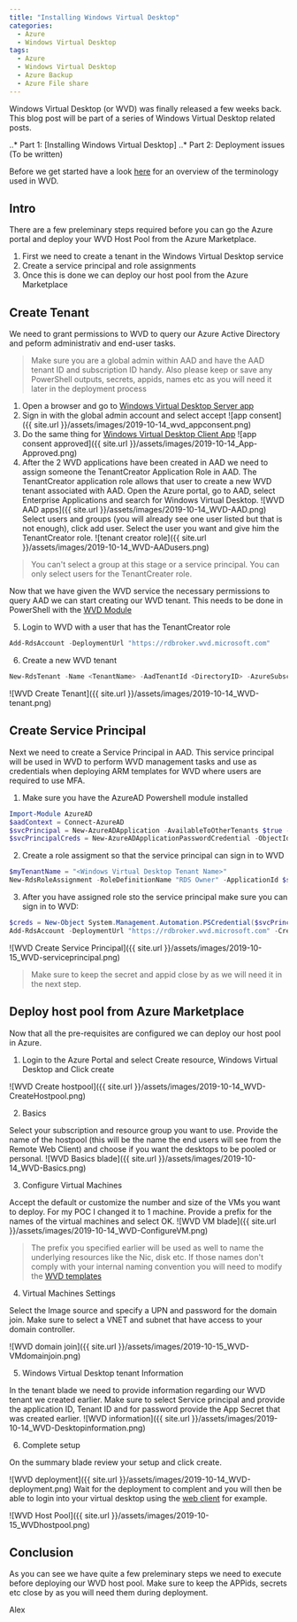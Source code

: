 ```yaml
---
title: "Installing Windows Virtual Desktop"
categories:
  - Azure
  - Windows Virtual Desktop
tags:
  - Azure
  - Windows Virtual Desktop
  - Azure Backup
  - Azure File share
---
```


Windows Virtual Desktop (or WVD) was finally released a few weeks back. This blog post will be part of a series of Windows Virtual Desktop related posts.

..* Part 1: [Installing Windows Virtual Desktop]
..* Part 2: Deployment issues (To be written)

Before we get started have a look [here](https://docs.microsoft.com/en-us/azure/virtual-desktop/environment-setup) for an overview of the terminology used in WVD.

## Intro

There are a few preleminary steps required before you can go the Azure portal and deploy your WVD Host Pool from the Azure Marketplace.

1. First we need to create a tenant in the Windows Virtual Desktop service
2. Create a service principal and role assignments
3. Once this is done we can deploy our host pool from the Azure Marketplace

## Create Tenant

We need to grant permissions to WVD to query our Azure Active Directory and peform administrativ and end-user tasks.

> Make sure you are a global admin within AAD and have the AAD tenant ID and subscription ID handy.
> Also please keep or save any PowerShell outputs, secrets, appids, names etc as you will need it later in the deployment process

1. Open a browser and go to [Windows Virtual Desktop Server app](https://login.microsoftonline.com/common/adminconsent?client_id=5a0aa725-4958-4b0c-80a9-34562e23f3b7&redirect_uri=https%3A%2F%2Frdweb.wvd.microsoft.com%2FRDWeb%2FConsentCallback)
2. Sign in with the global admin account and select accept
![app consent]({{ site.url }}/assets/images/2019-10-14_wvd_appconsent.png)
3. Do the same thing for [Windows Virtual Desktop Client App](https://login.microsoftonline.com/common/adminconsent?client_id=fa4345a4-a730-4230-84a8-7d9651b86739&redirect_uri=https%3A%2F%2Frdweb.wvd.microsoft.com%2FRDWeb%2FConsentCallback)
![app consent approved]({{ site.url }}/assets/images/2019-10-14_App-Approved.png)
4. After the 2 WVD applications have been created in AAD we need to assign someone the TenantCreator Application Role in AAD. The TenantCreator application role allows that user to create a new WVD tenant associated with AAD. Open the Azure portal, go to AAD, select Enterprise Applications and search for Windows Virtual Desktop.
![WVD AAD apps]({{ site.url }}/assets/images/2019-10-14_WVD-AAD.png)
Select users and groups (you will already see one user listed but that is not enough), click add user. Select the user you want and give him the TenantCreator role.
![tenant creator role]({{ site.url }}/assets/images/2019-10-14_WVD-AADusers.png)

> You can't select a group at this stage or a service principal. You can only select users for the TenantCreater role.

Now that we have given the WVD service the necessary permissions to query AAD we can start creating our WVD tenant. This needs to be done in PowerShell with the [WVD Module](https://docs.microsoft.com/en-gb/powershell/windows-virtual-desktop/overview)

5. Login to WVD with a user that has the TenantCreator role

```PowerShell
Add-RdsAccount -DeploymentUrl "https://rdbroker.wvd.microsoft.com"
```

6. Create a new WVD tenant

```PowerShell
New-RdsTenant -Name <TenantName> -AadTenantId <DirectoryID> -AzureSubscriptionId <SubscriptionID>
```

![WVD Create Tenant]({{ site.url }}/assets/images/2019-10-14_WVD-tenant.png)

## Create Service Principal

Next we need to create a Service Principal in AAD. This service principal will be used in WVD to perform WVD management tasks and use as credentials when deploying ARM templates for WVD where users are required to use MFA.

1. Make sure you have the AzureAD Powershell module installed

```PowerShell
Import-Module AzureAD
$aadContext = Connect-AzureAD
$svcPrincipal = New-AzureADApplication -AvailableToOtherTenants $true -DisplayName "Windows Virtual Desktop Svc Principal"
$svcPrincipalCreds = New-AzureADApplicationPasswordCredential -ObjectId $svcPrincipal.ObjectId
```

2. Create a role assigment so that the service principal can sign in to WVD

```PowerShell
$myTenantName = "<Windows Virtual Desktop Tenant Name>"
New-RdsRoleAssignment -RoleDefinitionName "RDS Owner" -ApplicationId $svcPrincipal.AppId -TenantName $myTenantName
```

3. After you have assigned role sto the service principal make sure you can sign in to WVD:

```PowerShell
$creds = New-Object System.Management.Automation.PSCredential($svcPrincipal.AppId, (ConvertTo-SecureString $svcPrincipalCreds.Value -AsPlainText -Force))
Add-RdsAccount -DeploymentUrl "https://rdbroker.wvd.microsoft.com" -Credential $creds -ServicePrincipal -AadTenantId $aadContext.TenantId.Guid
```

![WVD Create Service Principal]({{ site.url }}/assets/images/2019-10-15_WVD-serviceprincipal.png)

> Make sure to keep the secret and appid close by as we will need it in the next step.

## Deploy host pool from Azure Marketplace

Now that all the pre-requisites are configured we can deploy our host pool in Azure. 

1. Login to the Azure Portal and select Create resource, Windows Virtual Desktop and Click create

![WVD Create hostpool]({{ site.url }}/assets/images/2019-10-14_WVD-CreateHostpool.png)

2. Basics

Select your subscription and resource group you want to use. Provide the name of the hostpool (this will be the name the end users will see from the Remote Web Client) and choose if you want the desktops to be pooled or personal.
![WVD Basics blade]({{ site.url }}/assets/images/2019-10-14_WVD-Basics.png)

3. Configure Virtual Machines

Accept the default or customize the number and size of the VMs you want to deploy. For my POC I changed it to 1 machine. Provide a prefix for the names of the virtual machines and select OK.
![WVD VM blade]({{ site.url }}/assets/images/2019-10-14_WVD-ConfigureVM.png)

> The prefix you specified earlier will be used as well to name the underlying resources like the Nic, disk etc. If those names don't comply with your internal naming convention you will need to modify the [WVD templates](https://github.com/Azure/RDS-Templates/tree/master/wvd-templates/Create%20and%20provision%20WVD%20host%20pool)

4. Virtual Machines Settings

Select the Image source and specify a UPN and password for the domain join. Make sure to select a VNET and subnet that have access to your domain controller.

![WVD domain join]({{ site.url }}/assets/images/2019-10-15_WVD-VMdomainjoin.png)

5. Windows Virtual Desktop  tenant Information

In the tenant blade we need to provide information regarding our WVD tenant we created earlier. Make sure to select Service principal and provide the application ID, Tenant ID and for password provide the App Secret that was created earlier.
![WVD information]({{ site.url }}/assets/images/2019-10-14_WVD-Desktopinformation.png)

6. Complete setup

On the summary blade review your setup and click create.

![WVD deployment]({{ site.url }}/assets/images/2019-10-14_WVD-deployment.png)
Wait for the deployment to complent and you will then be able to login into your virtual desktop using the [web client](https://rdweb.wvd.microsoft.com/webclient) for example.

![WVD Host Pool]({{ site.url }}/assets/images/2019-10-15_WVDhostpool.png)

## Conclusion

As you can see we have quite a few preleminary steps we need to execute before deploying our WVD host pool. Make sure to keep the APPids, secrets etc close by as you will need them during deployment.

Alex
